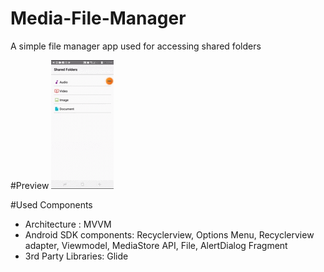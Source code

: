 # Media-File-Manager
A simple file manager app used for accessing shared folders 

#Preview
![](preview.gif)

#Used Components
- Architecture : MVVM
- Android SDK components: Recyclerview, Options Menu, Recyclerview adapter, Viewmodel, MediaStore API, File, AlertDialog Fragment
- 3rd Party Libraries: Glide
